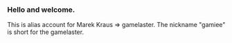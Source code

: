 ### Hello and welcome.

This is alias account for Marek Kraus => gamelaster. The nickname "gamiee" is short for the gamelaster.
